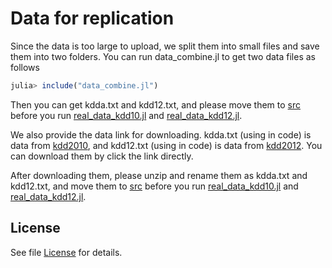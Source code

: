 # Data for replication

Since the data is too large to upload, we split them into small files and save them into two folders. You can run data_combine.jl to get two data files as follows

```julia
julia> include("data_combine.jl")
```

Then you can get kdda.txt and kdd12.txt, and please move them to [src](src) before you run [real_data_kdd10.jl](/src/real_data_kdd10.jl) and [real_data_kdd12.jl](/src/real_data_kdd12.jl).

We also provide the data link for downloading. kdda.txt (using in code) is data from [kdd2010](https://www.csie.ntu.edu.tw/~cjlin/libsvmtools/datasets/binary/kdda.t.bz2), and kdd12.txt (using in code) is data from [kdd2012](https://www.csie.ntu.edu.tw/~cjlin/libsvmtools/datasets/binary/kdd12.val.xz). You can download them by click the link directly.

After downloading them, please unzip and rename them as kdda.txt and kdd12.txt, and move them to [src](src) before you run [real_data_kdd10.jl](/src/real_data_kdd10.jl) and [real_data_kdd12.jl](/src/real_data_kdd12.jl).

## License
See file [License](data/License) for details.
